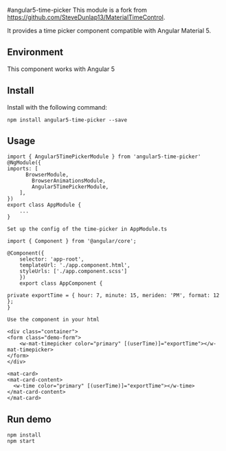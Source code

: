 #angular5-time-picker
This module is a fork from https://github.com/SteveDunlap13/MaterialTimeControl.

It provides a time picker component compatible with Angular Material 5.

## Environment
This component works with Angular 5

## Install
Install with the following command:

	npm install angular5-time-picker --save

## Usage

	import { Angular5TimePickerModule } from 'angular5-time-picker'
	@NgModule({
	imports: [
	      BrowserModule,
    		BrowserAnimationsModule,
    		Angular5TimePickerModule,
  		],
	})
	export class AppModule {
		...
	}

	Set up the config of the time-picker in AppModule.ts

	import { Component } from '@angular/core';

	@Component({
  		selector: 'app-root',
  		templateUrl: './app.component.html',
  		styleUrls: ['./app.component.scss']
		})
		export class AppComponent {

  	private exportTime = { hour: 7, minute: 15, meriden: 'PM', format: 12 };
	}

	Use the component in your html

	<div class="container">
  	<form class="demo-form">
    	<w-mat-timepicker color="primary" [(userTime)]="exportTime"></w-mat-timepicker>
  	</form>
	</div>

	<mat-card>
  	<mat-card-content>
      <w-time color="primary" [(userTime)]="exportTime"></w-time>
  	</mat-card-content>
	</mat-card>

## Run demo

	npm install
	npm start
